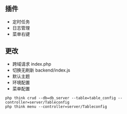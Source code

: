 
## 插件
- 定时任务
- 日志管理
- 菜单右键

## 更改
- 跨域请求 index.php
- 切换无刷新 backend/index.js
- 默认主题
- 环境配置
- 菜单配置

```
php think crud --db=db_server --table=table_config --controller=server/Tableconfig
php think menu --controller=server/Tableconfig
```